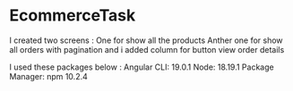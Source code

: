 # EcommerceTask

I created two screens :
One for show all the products
Anther one for show all orders with pagination and i added column for button view order details

I used these packages below : 
Angular CLI: 19.0.1
Node: 18.19.1
Package Manager: npm 10.2.4
